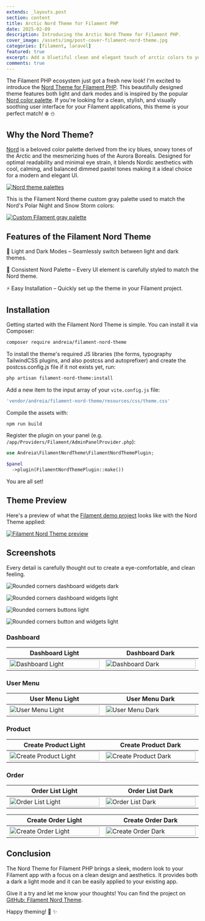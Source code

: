 ```yaml
---
extends: _layouts.post
section: content
title: Arctic Nord Theme for Filament PHP
date: 2025-02-09
description: Introducing the Arctic Nord Theme for Filament PHP.
cover_image: /assets/img/post-cover-filament-nord-theme.jpg
categories: [filament, laravel]
featured: true
excerpt: Add a bluetiful clean and elegant touch of arctic colors to your Filament PHP apps.
comments: true
---
```


The Filament PHP ecosystem just got a fresh new look! I'm excited to introduce the [Nord Theme for Filament PHP](https://github.com/andreia/filament-nord-theme). This beautifully designed theme features both light and dark modes and is inspired by the popular [Nord color palette](https://www.nordtheme.com/docs/colors-and-palettes).
If you're looking for a clean, stylish, and visually soothing user interface for your Filament applications, this theme is your perfect match! ❄️ ⛄


## Why the Nord Theme?

[Nord](https://www.nordtheme.com/) is a beloved color palette derived from the icy blues, snowy tones of the Arctic and the mesmerizing hues of the Aurora Borealis. Designed for optimal readability and minimal eye strain, it blends Nordic aesthetics with cool, calming, and balanced dimmed pastel tones making it a ideal choice for a modern and elegant UI.

[![Nord theme palettes](/assets/img/nord-theme/nord_palettes.jpg)](https://www.nordtheme.com/docs/colors-and-palettes)

This is the Filament Nord theme custom gray palette used to match the Nord's Polar Night and Snow Storm colors:

[![Custom Filament gray palette](/assets/img/nord-theme/custom-gray-palette.png)](/assets/img/nord-theme/custom-gray-palette.png)

## Features of the Filament Nord Theme

🌙 Light and Dark Modes – Seamlessly switch between light and dark themes.

🎨 Consistent Nord Palette – Every UI element is carefully styled to match the Nord theme.

⚡ Easy Installation – Quickly set up the theme in your Filament project.


## Installation

Getting started with the Filament Nord Theme is simple. You can install it via Composer:

```bash
composer require andreia/filament-nord-theme
```

To install the theme's required JS libraries (the forms, typography TailwindCSS plugins, and also postcss and autoprefixer) and create the postcss.config.js file if it not exists yet, run:

```bash
php artisan filament-nord-theme:install
```

Add a new item to the input array of your `vite.config.js` file:

```php
'vendor/andreia/filament-nord-theme/resources/css/theme.css'
```

Compile the assets with:

```bash
npm run build
```

Register the plugin on your panel (e.g. `/app/Providers/Filament/AdminPanelProvider.php`):

```php
use Andreia\FilamentNordTheme\FilamentNordThemePlugin;

$panel
  ->plugin(FilamentNordThemePlugin::make())
```

You are all set!

## Theme Preview

Here's a preview of what the [Filament demo project](https://github.com/filamentphp/demo) looks like with the Nord Theme applied:

[![Filament Nord Theme preview](/assets/img/nord-theme/filament_nord_theme.jpg)](https://www.youtube.com/watch?v=8rdonWoUb5s "Click to watch the theme preview")

## Screenshots

Every detail is carefully thought out to create a eye-comfortable, and clean feeling.

![Rounded corners dashboard widgets dark](/assets/img/nord-theme/rounded-dark.png)

![Rounded corners dashboard widgets light](/assets/img/nord-theme/rounded-light.png)

![Rounded corners buttons light](/assets/img/nord-theme/rounded-light1.png)

![Rounded corners button and widgets light](/assets/img/nord-theme/rounded-light2.png)

### Dashboard

<table class="table">
  <thead>
    <tr>
      <th scope="col" width="1000px">Dashboard Light</th>
      <th scope="col" width="1000px">Dashboard Dark</th>
    </tr>
  </thead>
  <tbody>
    <tr>
      <td>
        <img src="https://raw.githubusercontent.com/andreia/filament-nord-theme/main/docs/dashboard_light.png" width="100%" alt="Dashboard Light">
      </td>
      <td>
        <img src="https://raw.githubusercontent.com/andreia/filament-nord-theme/main/docs/dashboard_dark.png" width="100%" alt="Dashboard Dark">
      </td>
    </tr>
  </tbody>
</table>

### User Menu

<table class="table">
  <thead>
    <tr>
      <th scope="col" width="1000px">User Menu Light</th>
      <th scope="col" width="1000px">User Menu Dark</th>
    </tr>
  </thead>
  <tbody>
    <tr>
      <td>
        <img src="https://raw.githubusercontent.com/andreia/filament-nord-theme/main/docs/user_menu_light.png" width="100%" alt="User Menu Light">
      </td>
      <td>
        <img src="https://raw.githubusercontent.com/andreia/filament-nord-theme/main/docs/user_menu_dark.png" width="100%" alt="User Menu Dark">
      </td>
    </tr>
  </tbody>
</table>

### Product

<table class="table">
  <thead>
    <tr>
      <th scope="col" width="1000px">Create Product Light</th>
      <th scope="col" width="1000px">Create Product Dark</th>
    </tr>
  </thead>
  <tbody>
    <tr>
      <td>
        <img src="https://raw.githubusercontent.com/andreia/filament-nord-theme/main/docs/product_create_light.png" width="100%" alt="Create Product Light">
      </td>
      <td>
        <img src="https://raw.githubusercontent.com/andreia/filament-nord-theme/main/docs/product_create_dark.png" width="100%" alt="Create Product Dark">
      </td>
    </tr>
  </tbody>
</table>

### Order

<table class="table">
  <thead>
    <tr>
      <th scope="col" width="1000px">Order List Light</th>
      <th scope="col" width="1000px">Order List Dark</th>
    </tr>
  </thead>
  <tbody>
    <tr>
      <td>
        <img src="https://raw.githubusercontent.com/andreia/filament-nord-theme/main/docs/orders_light.png" width="100%" alt="Order List Light">
      </td>
      <td>
        <img src="https://raw.githubusercontent.com/andreia/filament-nord-theme/main/docs/orders_dark.png" width="100%" alt="Order List Dark">
      </td>
    </tr>
  </tbody>
</table>

<table class="table">
  <thead>
    <tr>
      <th scope="col" width="1000px">Create Order Light</th>
      <th scope="col" width="1000px">Create Order Dark</th>
    </tr>
  </thead>
  <tbody>
    <tr>
      <td>
        <img src="https://raw.githubusercontent.com/andreia/filament-nord-theme/main/docs/order_create_light.png" width="100%" alt="Create Order Light">
      </td>
      <td>
        <img src="https://raw.githubusercontent.com/andreia/filament-nord-theme/main/docs/order_create_dark.png" width="100%" alt="Create Order Dark">
      </td>
    </tr>
  </tbody>
</table>

## Conclusion

The Nord Theme for Filament PHP brings a sleek, modern look to your Filament app with a focus on a clean design and aesthetics. It provides both a dark a light mode and it can be easily applied to your existing app.

Give it a try and let me know your thoughts! You can find the project on [GitHub: Filament Nord Theme](https://github.com/andreia/filament-nord-theme).

Happy theming! 💛 ✨
